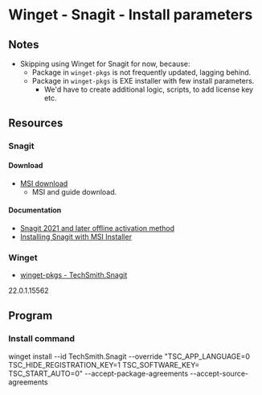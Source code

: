# Winget - Snagit - Install parameters
## Notes
* Skipping using Winget for Snagit for now, because:
  * Package in ```winget-pkgs``` is not frequently updated, lagging behind.
  * Package in ```winget-pkgs``` is EXE installer with few install parameters.
    * We'd have to create additional logic, scripts, to add license key etc. 


## Resources
### Snagit
#### Download
* [MSI download](https://www.techsmith.com/enterprise-resources.html)
  * MSI and guide download.
#### Documentation
* [Snagit 2021 and later offline activation method](https://support.techsmith.com/hc/en-us/articles/360050288752)
* [Installing Snagit with MSI Installer](https://support.techsmith.com/hc/en-us/articles/203731128-Installing-Snagit-with-MSI-Installer)

### Winget
* [winget-pkgs - TechSmith.Snagit](https://github.com/microsoft/winget-pkgs/tree/master/manifests/t/TechSmith/Snagit)


22.0.1.15562

## Program
### Install command
winget install --id TechSmith.Snagit --override "TSC_APP_LANGUAGE=0 TSC_HIDE_REGISTRATION_KEY=1 TSC_SOFTWARE_KEY= TSC_START_AUTO=0" --accept-package-agreements --accept-source-agreements